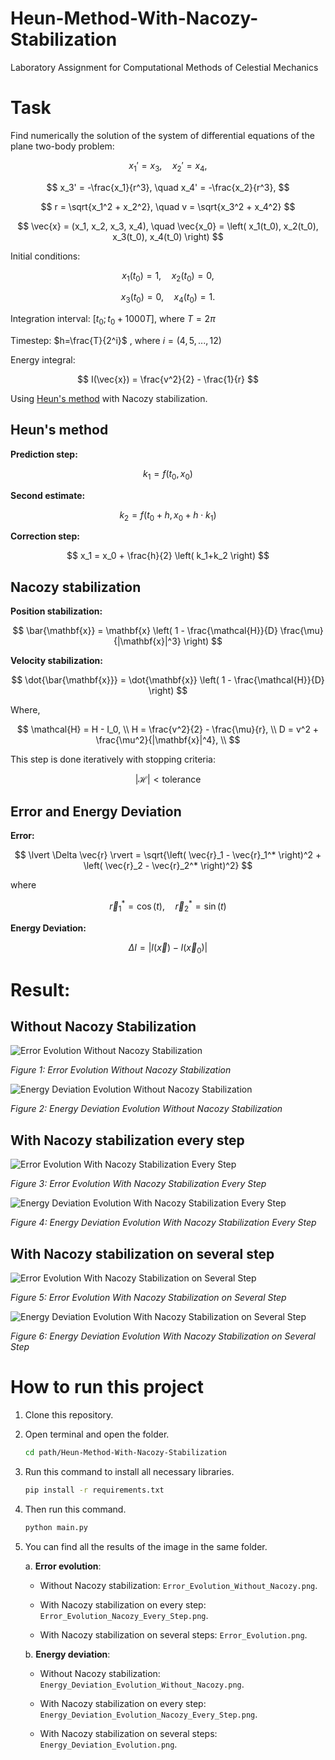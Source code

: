 # Heun-Method-With-Nacozy-Stabilization
Laboratory Assignment for Computational Methods of Celestial Mechanics

# Task
Find numerically the solution of the system of differential equations of the plane two-body problem:

$$
x_1' = x_3, \quad x_2' = x_4,
$$

$$
x_3' = -\frac{x_1}{r^3}, \quad x_4' = -\frac{x_2}{r^3},
$$

$$
r = \sqrt{x_1^2 + x_2^2}, \quad v = \sqrt{x_3^2 + x_4^2}
$$

$$
\vec{x} = (x_1, x_2, x_3, x_4), \quad \vec{x_0} = \left( x_1(t_0), x_2(t_0), x_3(t_0), x_4(t_0) \right)
$$

Initial conditions:

$$
x_1(t_0) = 1, \quad x_2(t_0) = 0,
$$

$$
x_3(t_0) = 0, \quad x_4(t_0) = 1.
$$

Integration interval: 
$\left[ t_0; t_0+1000T \right]$, where $T = 2\pi$

Timestep:
$h=\frac{T}{2^i}$ , where $i = (4, 5,..., 12)$

Energy integral:

$$
I(\vec{x}) = \frac{v^2}{2} - \frac{1}{r}
$$

Using [Heun's method](https://en.wikipedia.org/wiki/Heun%27s_method) with Nacozy stabilization.

## Heun's method
**Prediction step:**

$$
k_1=f(t_0,x_0)
$$

**Second estimate:**

$$
k_2=f(t_0+h,x_0+h \cdot k_1)
$$

**Correction step:**

$$
x_1 = x_0 + \frac{h}{2} \left( k_1+k_2 \right)
$$

## Nacozy stabilization

**Position stabilization:**

$$
\bar{\mathbf{x}} = \mathbf{x} \left( 1 - \frac{\mathcal{H}}{D} \frac{\mu}{|\mathbf{x}|^3} \right)
$$

**Velocity stabilization:**

$$
\dot{\bar{\mathbf{x}}} = \dot{\mathbf{x}} \left( 1 - \frac{\mathcal{H}}{D} \right)
$$

Where,

$$
\mathcal{H} = H - I_0, \\
H = \frac{v^2}{2} - \frac{\mu}{r}, \\
D = v^2 + \frac{\mu^2}{|\mathbf{x}|^4}, \\
$$

This step is done iteratively with stopping criteria:

$$
|\mathcal{H}| < \text{tolerance}
$$

## Error and Energy Deviation

**Error:**

$$
\lvert \Delta \vec{r} \rvert = \sqrt{\left( \vec{r}_1 - \vec{r}_1^* \right)^2 + \left( \vec{r}_2 - \vec{r}_2^* \right)^2}
$$

where

$$
\vec{r}_1^* = \cos(t), \quad \vec{r}_2^* = \sin(t)
$$

**Energy Deviation:**

$$
\Delta I = \lvert I(\vec{x}) - I(\vec{x}_0) \rvert
$$


# Result:
## Without Nacozy Stabilization
![Error Evolution Without Nacozy Stabilization](/Error_Evolution_Without_Nacozy.png)

*Figure 1: Error Evolution Without Nacozy Stabilization*

![Energy Deviation Evolution Without Nacozy Stabilization](/Energy_Deviation_Evolution_Without_Nacozy.png)

*Figure 2: Energy Deviation Evolution Without Nacozy Stabilization*

## With Nacozy stabilization every step
![Error Evolution With Nacozy Stabilization Every Step](/Error_Evolution_Nacozy_Every_Step.png)

*Figure 3: Error Evolution With Nacozy Stabilization Every Step*

![Energy Deviation Evolution With Nacozy Stabilization Every Step](/Energy_Deviation_Evolution_Nacozy_Every_Step.png)

*Figure 4: Energy Deviation Evolution With Nacozy Stabilization Every Step*

## With Nacozy stabilization on several step
![Error Evolution With Nacozy Stabilization on Several Step](/Error_Evolution.png)

*Figure 5: Error Evolution With Nacozy Stabilization  on Several Step*

![Energy Deviation Evolution With Nacozy Stabilization on Several Step](/Energy_Deviation_Evolution.png)

*Figure 6: Energy Deviation Evolution With Nacozy Stabilization on Several Step*

# How to run this project
1. Clone this repository.
2. Open terminal and open the folder. 
    ```sh
    cd path/Heun-Method-With-Nacozy-Stabilization
    ```
3. Run this command to install all necessary libraries.
    ```sh
    pip install -r requirements.txt
    ```
4. Then run this command.
    ```sh
    python main.py
    ```
5. You can find all the results of the image in the same folder.

    a. **Error evolution**:

    - Without Nacozy stabilization: `Error_Evolution_Without_Nacozy.png`.
    
    - With Nacozy stabilization on every step: `Error_Evolution_Nacozy_Every_Step.png`.

    - With Nacozy stabilization on several steps: `Error_Evolution.png`.

    b. **Energy deviation**:

    - Without Nacozy stabilization: `Energy_Deviation_Evolution_Without_Nacozy.png`.
    
    - With Nacozy stabilization on every step: `Energy_Deviation_Evolution_Nacozy_Every_Step.png`.

    - With Nacozy stabilization on several steps: `Energy_Deviation_Evolution.png`.
